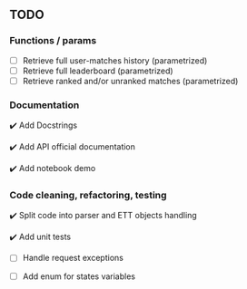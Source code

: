 ## TODO

### Functions / params

- [ ] Retrieve full user-matches history (parametrized)
- [ ] Retrieve full leaderboard (parametrized)
- [ ] Retrieve ranked and/or unranked matches (parametrized)

### Documentation

:heavy_check_mark: Add Docstrings

:heavy_check_mark: Add API official documentation

:heavy_check_mark: Add notebook demo

### Code cleaning, refactoring, testing

:heavy_check_mark: Split code into parser and ETT objects handling

:heavy_check_mark: Add unit tests

- [ ] Handle request exceptions
- [ ] Add enum for states variables

